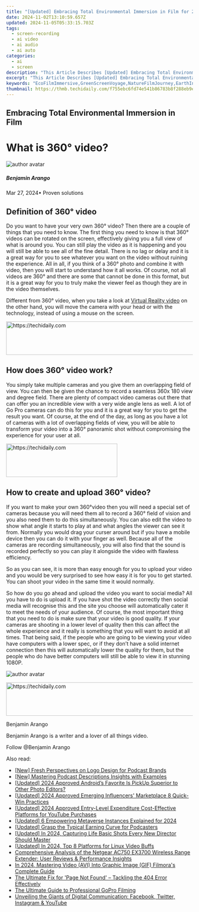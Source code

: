 ```yaml
---
title: "[Updated] Embracing Total Environmental Immersion in Film for 2024"
date: 2024-11-02T13:10:59.657Z
updated: 2024-11-05T05:33:15.703Z
tags: 
  - screen-recording
  - ai video
  - ai audio
  - ai auto
categories: 
  - ai
  - screen
description: "This Article Describes [Updated] Embracing Total Environmental Immersion in Film for 2024"
excerpt: "This Article Describes [Updated] Embracing Total Environmental Immersion in Film for 2024"
keywords: "EcoFilmImmersive,GreenScreenVoyage,NatureFilmJourney,EarthInFilmTotality,PlanetaryCinemaDive,EcoCinemaDeep,TotalNatureFilm"
thumbnail: https://thmb.techidaily.com/f755ebc6fd74e541b86783b8f288eb9ebe73ceda235653be011e1c74d43e6c3e.jpg
---
```


## Embracing Total Environmental Immersion in Film

# What is 360° video?

![author avatar](https://images.wondershare.com/filmora/article-images/benjamin-arango-author.jpg)

##### Benjamin Arango

 Mar 27, 2024• Proven solutions

## Definition of 360° video

 Do you want to have your very own 360° video? Then there are a couple of things that you need to know. The first thing you need to know is that 360° videos can be rotated on the screen, effectively giving you a full view of what is around you. You can still play the video as it is happening and you will still be able to see all of the fine detail. There is no lag or delay and it is a great way for you to see whatever you want on the video without ruining the experience. All in all, if you think of a 360° photo and combine it with video, then you will start to understand how it all works. Of course, not all videos are 360° and there are some that cannot be done in this format, but it is a great way for you to truly make the viewer feel as though they are in the video themselves.

 Different from 360° video, when you take a look at [Virtual Reality video]( https://filmora.wondershare.com/virtual-reality/what-is-vr-video.html) on the other hand, you will move the camera with your head or with the technology, instead of using a mouse on the screen.

<!-- affiliate ads begin -->
<a href="https://aligracehair.sjv.io/c/5597632/2115921/19272" target="_top" id="2115921">
  <img src="//a.impactradius-go.com/display-ad/19272-2115921" border="0" alt="https://techidaily.com" width="728" height="90"/>
</a>
<img height="0" width="0" src="https://aligracehair.sjv.io/i/5597632/2115921/19272" style="position:absolute;visibility:hidden;" border="0" />
<!-- affiliate ads end -->

## How does 360° video work?

 You simply take multiple cameras and you give them an overlapping field of view. You can then be given the chance to record a seamless 360x 180 view and degree field. There are plenty of compact video cameras out there that can offer you an incredible view with a very wide angle lens as well. A lot of Go Pro cameras can do this for you and it is a great way for you to get the result you want. Of course, at the end of the day, as long as you have a lot of cameras with a lot of overlapping fields of view, you will be able to transform your video into a 360° panoramic shot without compromising the experience for your user at all.

<!-- affiliate ads begin -->
<a href="https://aligracehair.sjv.io/c/5597632/2135370/19272" target="_top" id="2135370">
  <img src="//a.impactradius-go.com/display-ad/19272-2135370" border="0" alt="https://techidaily.com" width="300" height="90"/>
</a>
<img height="0" width="0" src="https://aligracehair.sjv.io/i/5597632/2135370/19272" style="position:absolute;visibility:hidden;" border="0" />
<!-- affiliate ads end -->

## How to create and upload 360° video?

 If you want to make your own 360°video then you will need a special set of cameras because you will need them all to record a 360° field of vision and you also need them to do this simultaneously. You can also edit the video to show what angle it starts to play at and what angles the viewer can see it from. Normally you would drag your curser around but if you have a mobile device then you can do it with your finger as well. Because all of the cameras are recording simultaneously, you will also find that the sound is recorded perfectly so you can play it alongside the video with flawless efficiency.

 So as you can see, it is more than easy enough for you to upload your video and you would be very surprised to see how easy it is for you to get started. You can shoot your video in the same time it would normally.

 So how do you go ahead and upload the video you want to social media? All you have to do is upload it. If you have shot the video correctly then social media will recognise this and the site you choose will automatically cater it to meet the needs of your audience. Of course, the most important thing that you need to do is make sure that your video is good quality. If your cameras are shooting in a lower level of quality then this can affect the whole experience and it really is something that you will want to avoid at all times. That being said, if the people who are going to be viewing your video have computers with a lower spec, or if they don’t have a solid internet connection then this will automatically lower the quality for them, but the people who do have better computers will still be able to view it in stunning 1080P.

![author avatar](https://images.wondershare.com/filmora/article-images/benjamin-arango-author.jpg)

<!-- affiliate ads begin -->
<a href="https://appsumo.8odi.net/c/5597632/2132161/7443" target="_top" id="2132161">
  <img src="//a.impactradius-go.com/display-ad/7443-2132161" border="0" alt="https://techidaily.com" width="728" height="90"/>
</a>
<img height="0" width="0" src="https://appsumo.8odi.net/i/5597632/2132161/7443" style="position:absolute;visibility:hidden;" border="0" />
<!-- affiliate ads end -->

Benjamin Arango

Benjamin Arango is a writer and a lover of all things video.

Follow @Benjamin Arango


<ins class="adsbygoogle"
     style="display:block"
     data-ad-format="autorelaxed"
     data-ad-client="ca-pub-7571918770474297"
     data-ad-slot="1223367746"></ins>



<ins class="adsbygoogle"
     style="display:block"
     data-ad-client="ca-pub-7571918770474297"
     data-ad-slot="8358498916"
     data-ad-format="auto"
     data-full-width-responsive="true"></ins>


<span class="atpl-alsoreadstyle">Also read:</span>
<div><ul>
<li><a href="https://some-knowledge.techidaily.com/new-fresh-perspectives-on-logo-design-for-podcast-brands/"><u>[New] Fresh Perspectives on Logo Design for Podcast Brands</u></a></li>
<li><a href="https://extra-support.techidaily.com/new-mastering-podcast-descriptions-insights-with-examples/"><u>[New] Mastering Podcast Descriptions Insights with Examples</u></a></li>
<li><a href="https://fox-friendly.techidaily.com/updated-2024-approved-androids-favorite-is-pickup-superior-to-other-photo-editors/"><u>[Updated] 2024 Approved Android’s Favorite Is PickUp Superior to Other Photo Editors?</u></a></li>
<li><a href="https://fox-helps.techidaily.com/updated-2024-approved-emerging-influencers-marketplace-8-quick-win-practices/"><u>[Updated] 2024 Approved Emerging Influencers' Marketplace 8 Quick-Win Practices</u></a></li>
<li><a href="https://facebook-record-videos.techidaily.com/updated-2024-approved-entry-level-expenditure-cost-effective-platforms-for-youtube-purchases/"><u>[Updated] 2024 Approved Entry-Level Expenditure Cost-Effective Platforms for YouTube Purchases</u></a></li>
<li><a href="https://fox-friendly.techidaily.com/updated-6-empowering-metaverse-instances-explained-for-2024/"><u>[Updated] 6 Empowering Metaverse Instances Explained for 2024</u></a></li>
<li><a href="https://some-knowledge.techidaily.com/updated-grasp-the-typical-earning-curve-for-podcasters/"><u>[Updated] Grasp the Typical Earning Curve for Podcasters</u></a></li>
<li><a href="https://fox-friendly.techidaily.com/updated-in-2024-capturing-life-basic-shots-every-new-director-should-master/"><u>[Updated] In 2024, Capturing Life Basic Shots Every New Director Should Master</u></a></li>
<li><a href="https://youtube-web.techidaily.com/ed-in-2024-top-8-platforms-for-linux-video-buffs/"><u>[Updated] In 2024, Top 8 Platforms for Linux Video Buffs</u></a></li>
<li><a href="https://fox-friendly.techidaily.com/comprehensive-analysis-of-the-netgear-ac750-ex3700-wireless-range-extender-user-reviews-and-performance-insights/"><u>Comprehensive Analysis of the Netgear AC750 EX3700 Wireless Range Extender: User Reviews & Performance Insights</u></a></li>
<li><a href="https://fox-friendly.techidaily.com/in-2024-mastering-video-avi-into-graphic-image-gif-filmoras-complete-guide/"><u>In 2024, Mastering Video (AVI) Into Graphic Image (GIF) Filmora's Complete Guide</u></a></li>
<li><a href="https://tech-renaissance.techidaily.com/the-ultimate-fix-for-page-not-found-tackling-the-404-error-effectively/"><u>The Ultimate Fix for 'Page Not Found' – Tackling the 404 Error Effectively</u></a></li>
<li><a href="https://fox-friendly.techidaily.com/the-ultimate-guide-to-professional-gopro-filming/"><u>The Ultimate Guide to Professional GoPro Filming</u></a></li>
<li><a href="https://win-forum.techidaily.com/unveiling-the-giants-of-digital-communication-facebook-twitter-instagram-and-youtube/"><u>Unveiling the Giants of Digital Communication: Facebook, Twitter, Instagram & YouTube</u></a></li>
</ul></div>

